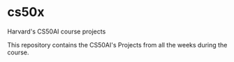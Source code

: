 # cs50x
Harvard's CS50AI course projects

This repository contains the CS50AI's Projects from all the weeks during the course.
